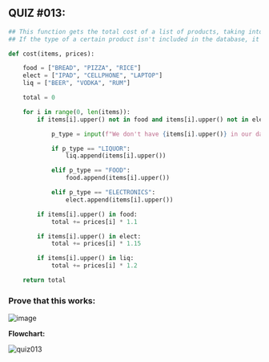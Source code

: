## QUIZ #013:

```.py
## This function gets the total cost of a list of products, taking into consideration the tax according to its type. 
## If the type of a certain product isn't included in the database, it allows for it to be inputted manually

def cost(items, prices):

    food = ["BREAD", "PIZZA", "RICE"]
    elect = ["IPAD", "CELLPHONE", "LAPTOP"]
    liq = ["BEER", "VODKA", "RUM"]

    total = 0

    for i in range(0, len(items)):
        if items[i].upper() not in food and items[i].upper() not in elect and items[i].upper() not in liq:

            p_type = input(f"We don't have {items[i].upper()} in our database. Please input its type. (Food, Electronics, or Liquor)").upper()

            if p_type == "LIQUOR":
                liq.append(items[i].upper())

            elif p_type == "FOOD":
                food.append(items[i].upper())

            elif p_type == "ELECTRONICS":
                elect.append(items[i].upper())

        if items[i].upper() in food:
            total += prices[i] * 1.1

        if items[i].upper() in elect:
            total += prices[i] * 1.15

        if items[i].upper() in liq:
            total += prices[i] * 1.2            

    return total
```

### Prove that this works:

![image](https://user-images.githubusercontent.com/88994602/142574480-28bbc211-bc84-4490-b2dd-55ef53b2c62e.png)

**Flowchart:**

![quiz013](https://user-images.githubusercontent.com/88994602/145294140-3b850012-72a4-4be4-82e5-74d301c140aa.png)

